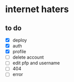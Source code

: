 # internet haters

## to do

- [x] deploy
- [x] auth
- [x] profile
- [ ] delete account
- [ ] edit pfp and username
- [ ] 404
- [ ] error
